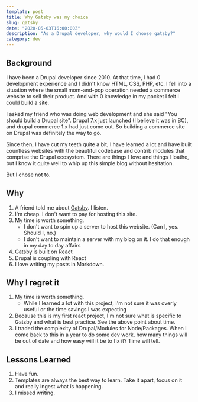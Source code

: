 ```yaml
---
template: post
title: Why Gatsby was my choice
slug: gatsby
date: "2020-05-03T16:00:00Z"
description: "As a Drupal developer, why would I choose gatsby?"
category: dev
---
```

## Background
I have been a Drupal developer since 2010. At that time, I had 0 development
experience and I didn't know HTML, CSS, PHP, etc. I fell into a situation where
the small mom-and-pop operation needed a commerce website to sell their product.
And with 0 knowledge in my pocket I felt I could build a site.

I asked my friend who was doing web development and she said "You should build a
Drupal site". Drupal 7.x just launched (I believe it was in BC), and drupal commerce
1.x had just come out. So building a commerce site on Drupal was definitely the
way to go.

Since then, I have cut my teeth quite a bit, I have learned a lot and have built
countless websites with the beautiful codebase and contrib modules that comprise
the Drupal ecosystem. There are things I love and things I loathe, but I know it
quite well to whip up this simple blog without hesitation.

But I chose not to.

## Why
1) A friend told me about [Gatsby](https://www.gatsbyjs.org/). I listen.
1) I'm cheap. I don't want to pay for hosting this site.
1) My time is worth something.
   - I don't want to spin up a server to host this website. (Can I, yes. Should I, no.)
   - I don't want to maintain a server with my blog on it. I do that enough in my
  day to day affairs
1) Gatsby is built on React
1) Drupal is coupling with React
1) I love writing my posts in Markdown.

## Why I regret it
1) My time is worth something.
   - While I learned a lot with this project, I'm not sure it was overly useful
    or the time savings I was expecting
1) Because this is my first react project, I'm not sure what is specific to
Gatsby and what is best practice.  See the above point about time.
1) I traded the complexity of Drupal/Modules for Node/Packages. When I come back
to this in a year to do some dev work, how many things will be out of date and
how easy will it be to fix it? Time will tell.

## Lessons Learned
1) Have fun.
1) Templates are always the best way to learn. Take it apart, focus on it and
really ingest what is happening.
1) I missed writing.


